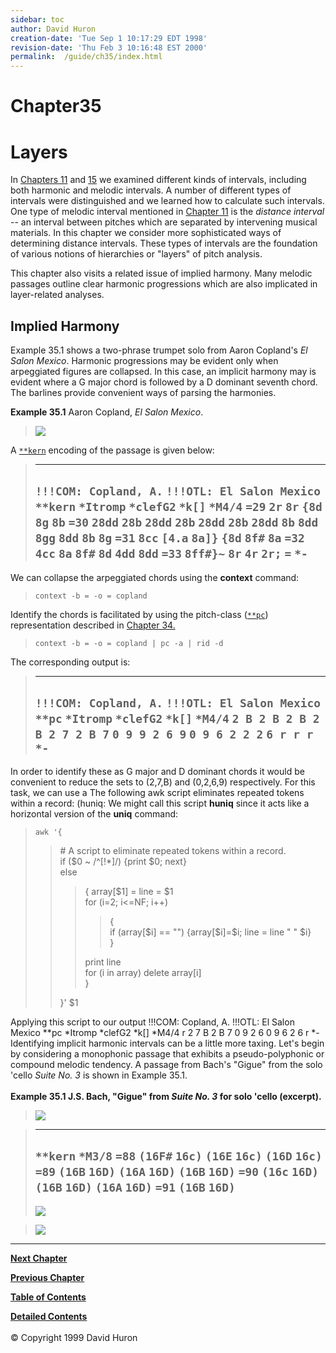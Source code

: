 ```yaml
---
sidebar: toc
author: David Huron
creation-date: 'Tue Sep 1 10:17:29 EDT 1998'
revision-date: 'Thu Feb 3 10:16:48 EST 2000'
permalink:	/guide/ch35/index.html
---
```



Chapter35
=========

Layers
======

In [Chapters 11](guide11.html) and [15](guide15.html) we examined
different kinds of intervals, including both harmonic and melodic
intervals. A number of different types of intervals were distinguished
and we learned how to calculate such intervals. One type of melodic
interval mentioned in [Chapter 11](guide11.html) is the *distance
interval* \-- an interval between pitches which are separated by
intervening musical materials. In this chapter we consider more
sophisticated ways of determining distance intervals. These types of
intervals are the foundation of various notions of hierarchies or
\"layers\" of pitch analysis.

This chapter also visits a related issue of implied harmony. Many
melodic passages outline clear harmonic progressions which are also
implicated in layer-related analyses.

<a name ="Implied_Harmony"></a>

Implied Harmony
---------------

Example 35.1 shows a two-phrase trumpet solo from Aaron Copland\'s *El
Salon Mexico*. Harmonic progressions may be evident only when
arpeggiated figures are collapsed. In this case, an implicit harmony may
is evident where a G major chord is followed by a D dominant seventh
chord. The barlines provide convenient ways of parsing the harmonies.

**Example 35.1** Aaron Copland, *El Salon Mexico*.

> ![](guide.figures/guide35.4.gif)

A [`**kern`](representations/kern.rep.html) encoding of the passage is
given below:

>   ---------------------------
>   `!!!COM: Copland, A.`
>   `!!!OTL: El Salon Mexico`
>   `**kern`
>   `*Itromp`
>   `*clefG2`
>   `*k[]`
>   `*M4/4`
>   `=29`
>   `2r`
>   `8r`
>   `{8d`
>   `8g`
>   `8b`
>   `=30`
>   `28dd`
>   `28b`
>   `28dd`
>   `28b`
>   `28dd`
>   `28b`
>   `28dd`
>   `8b`
>   `8dd`
>   `8gg`
>   `8dd`
>   `8b`
>   `8g`
>   `=31`
>   `8cc`
>   `[4.a`
>   `8a]}`
>   `{8d`
>   `8f#`
>   `8a`
>   `=32`
>   `4cc`
>   `8a`
>   `8f#`
>   `8d`
>   `4dd`
>   `8dd`
>   `=33`
>   `8ff#}~`
>   `8r`
>   `4r`
>   `2r;`
>   `=`
>   `*-`
>   ---------------------------
>
We can collapse the arpeggiated chords using the **context** command:

> `context -b = -o = copland`

Identify the chords is facilitated by using the pitch-class
([`**pc`](representations/pc.rep.html)) representation described in
[Chapter 34.](guide34.html)

> `context -b = -o = copland | pc -a | rid -d`

The corresponding output is:

>   -----------------------------
>   `!!!COM: Copland, A.`
>   `!!!OTL: El Salon Mexico`
>   `**pc`
>   `*Itromp`
>   `*clefG2`
>   `*k[]`
>   `*M4/4`
>   `2 B 2 B 2 B 2 B 2 7 2 B 7`
>   `0 9 9 2 6 9`
>   `0 9 6 2 2 2`
>   `6 r r r`
>   `*-`
>   -----------------------------
>
In order to identify these as G major and D dominant chords it would be
convenient to reduce the sets to (2,7,B) and (0,2,6,9) respectively. For
this task, we can use a The following awk script eliminates repeated
tokens within a record: (huniq: We might call this script **huniq**
since it acts like a horizontal version of the **uniq** command:

> `awk '{`
>
> > \# A script to eliminate repeated tokens within a record.\
> > if (\$0 \~ /\^\[!\*\]/) {print \$0; next}\
> > else
> >
> > > { array\[\$1\] = line = \$1\
> > > for (i=2; i\<=NF; i++)
> > >
> > > > {\
> > > > if (array\[\$i\] == \"\") {array\[\$i\]=\$i; line = line \" \"
> > > > \$i}\
> > > > }
> > >
> > > print line\
> > > for (i in array) delete array\[i\]\
> > > }
> >
> > }\' \$1

Applying this script to our output !!!COM: Copland, A. !!!OTL: El Salon
Mexico \*\*pc \*Itromp \*clefG2 \*k\[\] \*M4/4 r 2 7 B 2 B 7 0 9 2 6 0 9
6 2 6 r \*- Identifying implicit harmonic intervals can be a little more
taxing. Let\'s begin by considering a monophonic passage that exhibits a
pseudo-polyphonic or compound melodic tendency. A passage from Bach\'s
\"Gigue\" from the solo \'cello *Suite No. 3* is shown in Example 35.1.\
\
**Example 35.1 J.S. Bach, \"Gigue\" from *Suite No. 3* for solo \'cello
(excerpt).**

> ![](guide.figures/guide35.1.gif)

>   ----------
>   `**kern`
>   `*M3/8`
>   `=88`
>   `(16F#`
>   `16c)`
>   `(16E`
>   `16c)`
>   `(16D`
>   `16c)`
>   `=89`
>   `(16B`
>   `16D)`
>   `(16A`
>   `16D)`
>   `(16B`
>   `16D)`
>   `=90`
>   `(16c`
>   `16D)`
>   `(16B`
>   `16D)`
>   `(16A`
>   `16D)`
>   `=91`
>   `(16B`
>   `16D)`
>   ----------
>
> ![](guide.figures/guide35.2.gif)

> ![](guide.figures/guide35.3.gif)

------------------------------------------------------------------------



[**Next Chapter**](guide36.html)

[**Previous Chapter**](guide34.html)

[**Table of Contents**](guide.toc.html)

[**Detailed Contents**](guide.toc.detailed.html)\
\
© Copyright 1999 David Huron
